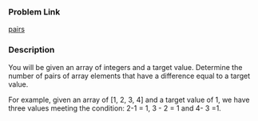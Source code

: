### Problem Link
[pairs](https://www.hackerrank.com/challenges/pairs/problem)

### Description
You will be given an array of integers and a target value. Determine the number of pairs of array elements that have a difference equal to a target value.

For example, given an array of [1, 2, 3, 4] and a target value of 1, we have three values meeting the condition: 2-1 = 1, 3 - 2 = 1 and 4- 3 =1.
